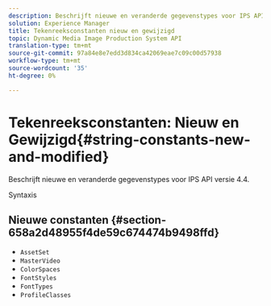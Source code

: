 ```yaml
---
description: Beschrijft nieuwe en veranderde gegevenstypes voor IPS API versie 4.4.
solution: Experience Manager
title: Tekenreeksconstanten nieuw en gewijzigd
topic: Dynamic Media Image Production System API
translation-type: tm+mt
source-git-commit: 97a84e8e7edd3d834ca42069eae7c09c00d57938
workflow-type: tm+mt
source-wordcount: '35'
ht-degree: 0%

---
```



# Tekenreeksconstanten: Nieuw en Gewijzigd{#string-constants-new-and-modified}

Beschrijft nieuwe en veranderde gegevenstypes voor IPS API versie 4.4.

Syntaxis

## Nieuwe constanten {#section-658a2d48955f4de59c674474b9498ffd}

* `AssetSet`
* `MasterVideo`
* `ColorSpaces`
* `FontStyles`
* `FontTypes`
* `ProfileClasses`

<!--
Note: Can't tell from original docs if these are new or changes. Calling 'em new by default.
-->

